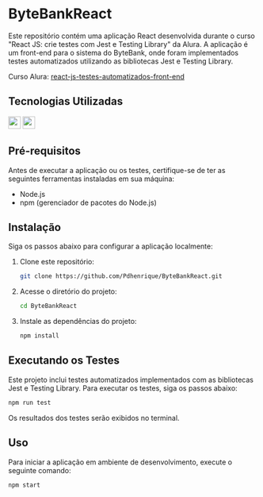 # ByteBankReact

Este repositório contém uma aplicação React desenvolvida durante o curso "React JS: crie testes com Jest e Testing Library" da Alura. A aplicação é um front-end para o sistema do ByteBank, onde foram implementados testes automatizados utilizando as bibliotecas Jest e Testing Library.

Curso Alura: [react-js-testes-automatizados-front-end](https://cursos.alura.com.br/course/react-js-testes-automatizados-front-end)

## Tecnologias Utilizadas

<img height="25px" src="https://cdn.jsdelivr.net/gh/devicons/devicon/icons/react/react-original.svg" /> <img height="25px" src="https://cdn.jsdelivr.net/gh/devicons/devicon/icons/javascript/javascript-original.svg" />

## Pré-requisitos

Antes de executar a aplicação ou os testes, certifique-se de ter as seguintes ferramentas instaladas em sua máquina:

- Node.js
- npm (gerenciador de pacotes do Node.js)

## Instalação

Siga os passos abaixo para configurar a aplicação localmente:

1. Clone este repositório:

   ```bash
   git clone https://github.com/Pdhenrique/ByteBankReact.git
   ```

2. Acesse o diretório do projeto:

   ```bash
   cd ByteBankReact
   ```

3. Instale as dependências do projeto:

    ```bash
    npm install
    ```

## Executando os Testes
Este projeto inclui testes automatizados implementados com as bibliotecas Jest e Testing Library. Para executar os testes, siga os passos abaixo:

  ```bash
  npm run test
  ```
Os resultados dos testes serão exibidos no terminal.

## Uso
Para iniciar a aplicação em ambiente de desenvolvimento, execute o seguinte comando:

  ```bash
  npm start
  ```
